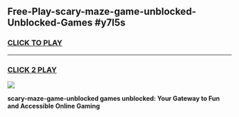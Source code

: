 
## Free-Play-scary-maze-game-unblocked-Unblocked-Games #y7l5s
<h3>
<a href="https://news.freeplayer.one?title=scary-maze-game-unblocked&ref=8M">CLICK TO PLAY</a></h3>
<hr>

<h3>
<a href="https://news.freeplayer.one?title=scary-maze-game-unblocked&ref=8M">CLICK 2 PLAY</a>
  
</h3>

<a href="https://news.freeplayer.one?title=scary-maze-game-unblocked&ref=8M"><img src="https://clearcache.store/games.png"></a>


**scary-maze-game-unblocked games unblocked: Your Gateway to Fun and Accessible Online Gaming**

